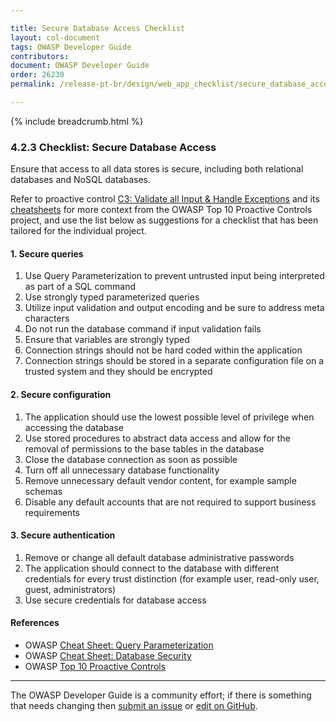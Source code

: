 ```yaml
---

title: Secure Database Access Checklist
layout: col-document
tags: OWASP Developer Guide
contributors:
document: OWASP Developer Guide
order: 26230
permalink: /release-pt-br/design/web_app_checklist/secure_database_access/

---
```


{% include breadcrumb.html %}

### 4.2.3 Checklist: Secure Database Access

Ensure that access to all data stores is secure, including both relational databases and NoSQL databases.

Refer to proactive control [C3: Validate all Input & Handle Exceptions][control3] and its [cheatsheets][csproactive-c3]
for more context from the OWASP Top 10 Proactive Controls project,
and use the list below as suggestions for a checklist that has been tailored for the individual project.

#### 1. Secure queries

1. Use Query Parameterization to prevent untrusted input being interpreted as part of a SQL command
1. Use strongly typed parameterized queries
1. Utilize input validation and output encoding and be sure to address meta characters
1. Do not run the database command if input validation fails
1. Ensure that variables are strongly typed
1. Connection strings should not be hard coded within the application
1. Connection strings should be stored in a separate configuration file on a trusted system and they should be encrypted

#### 2. Secure configuration

1. The application should use the lowest possible level of privilege when accessing the database
1. Use stored procedures to abstract data access and allow for the removal of permissions to the base tables in the database
1. Close the database connection as soon as possible
1. Turn off all unnecessary database functionality
1. Remove unnecessary default vendor content, for example sample schemas
1. Disable any default accounts that are not required to support business requirements

#### 3. Secure authentication

1. Remove or change all default database administrative passwords
1. The application should connect to the database with different credentials for every trust distinction
    (for example user, read-only user, guest, administrators)
1. Use secure credentials for database access

#### References

* OWASP [Cheat Sheet: Query Parameterization][csquery]
* OWASP [Cheat Sheet: Database Security][csdb]
* OWASP [Top 10 Proactive Controls][proactive10]

----

The OWASP Developer Guide is a community effort; if there is something that needs changing
then [submit an issue][issue060203] or [edit on GitHub][edit060203].

[csproactive-c3]: https://cheatsheetseries.owasp.org/IndexProactiveControls.html#c3-secure-database-access
[control3]: https://top10proactive.owasp.org/the-top-10/c3-validate-input-and-handle-exceptions/
[csdb]: https://cheatsheetseries.owasp.org/cheatsheets/Database_Security_Cheat_Sheet
[csquery]: https://cheatsheetseries.owasp.org/cheatsheets/Query_Parameterization_Cheat_Sheet
[edit060203]: https://github.com/OWASP/www-project-developer-guide/blob/main/draft/06-design/02-web-app-checklist/03-secure-database-access.md
[issue060203]: https://github.com/OWASP/www-project-developer-guide/issues/new?labels=enhancement&template=request.md&title=Update:%2006-design/02-web-app-checklist/03-secure-database-access
[proactive10]: https://top10proactive.owasp.org/
